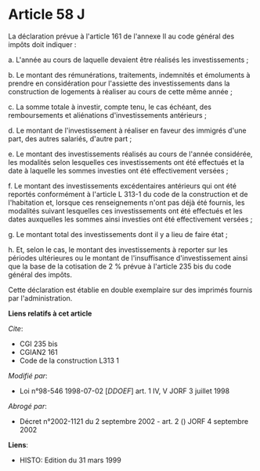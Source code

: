 # Article 58 J

La déclaration prévue à l'article 161 de l'annexe II au code général des impôts doit indiquer :

a. L'année au cours de laquelle devaient être réalisés les investissements ;

b. Le montant des rémunérations, traitements, indemnités et émoluments à prendre en considération pour l'assiette des
investissements dans la construction de logements à réaliser au cours de cette même année ;

c. La somme totale à investir, compte tenu, le cas échéant, des remboursements et aliénations d'investissements antérieurs ;

d. Le montant de l'investissement à réaliser en faveur des immigrés d'une part, des autres salariés, d'autre part ;

e. Le montant des investissements réalisés au cours de l'année considérée, les modalités selon lesquelles ces investissements
ont été effectués et la date à laquelle les sommes investies ont été effectivement versées ;

f. Le montant des investissements excédentaires antérieurs qui ont été reportés conformément à l'article L 313-1 du code de
la construction et de l'habitation et, lorsque ces renseignements n'ont pas déjà été fournis, les modalités suivant
lesquelles ces investissements ont été effectués et les dates auxquelles les sommes ainsi investies ont été effectivement
versées ;

g. Le montant total des investissements dont il y a lieu de faire état ;

h. Et, selon le cas, le montant des investissements à reporter sur les périodes ultérieures ou le montant de l'insuffisance
d'investissement ainsi que la base de la cotisation de 2 % prévue à l'article 235 bis du code général des impôts.

Cette déclaration est établie en double exemplaire sur des imprimés fournis par l'administration.

**Liens relatifs à cet article**

_Cite_:

  - CGI 235 bis
  - CGIAN2 161
  - Code de la construction L313 1

_Modifié par_:

  - Loi n°98-546 1998-07-02 [*DDOEF*] art. 1 IV, V JORF 3 juillet 1998

_Abrogé par_:

  - Décret n°2002-1121 du 2 septembre 2002 - art. 2 () JORF 4 septembre 2002

**Liens**:

  - HISTO: Edition du 31 mars 1999
